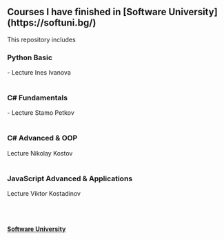 <p><h2> Courses I have finished in [Software University](https://softuni.bg/)</h2></p>

This repository includes

<h3>Python Basic</h3> - Lecture Ines Ivanova
<br></br>
<h3>C# Fundamentals</h3> - Lecture Stamo Petkov
<br></br>
<h3>C# Advanced & OOP</h3> Lecture Nikolay Kostov
<br></br>
<h3>JavaScript Advanced & Applications</h3> Lecture Viktor Kostadinov
<br></br>
<br></br>

<b> [Software University](https://softuni.bg/) </b>

